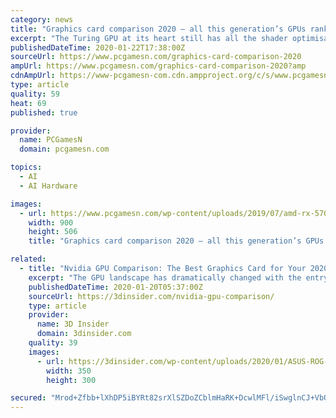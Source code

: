 ```yaml
---
category: news
title: "Graphics card comparison 2020 – all this generation’s GPUs ranked"
excerpt: "The Turing GPU at its heart still has all the shader optimisations Nvidia dropped into the architecture but loses all the ray tracing and AI goodness baked into the RTX cards. No matter if it’s cheap enough, right? And it is. Sometimes. Unfortunately a host of overclocked 1660 Ti cards come out far more expensive than even the RTX 2060 is ..."
publishedDateTime: 2020-01-22T17:38:00Z
sourceUrl: https://www.pcgamesn.com/graphics-card-comparison-2020
ampUrl: https://www.pcgamesn.com/graphics-card-comparison-2020?amp
cdnAmpUrl: https://www-pcgamesn-com.cdn.ampproject.org/c/s/www.pcgamesn.com/graphics-card-comparison-2020?amp
type: article
quality: 59
heat: 69
published: true

provider:
  name: PCGamesN
  domain: pcgamesn.com

topics:
  - AI
  - AI Hardware

images:
  - url: https://www.pcgamesn.com/wp-content/uploads/2019/07/amd-rx-5700-vs-rx-5700-xt-900x506.jpg
    width: 900
    height: 506
    title: "Graphics card comparison 2020 – all this generation’s GPUs ranked"

related:
  - title: "Nvidia GPU Comparison: The Best Graphics Card for Your 2020 Build"
    excerpt: "The GPU landscape has dramatically changed with the entry of Nvidia’s RTX 20 series ... It sounds a bit deep, but what this does is that they effectively use AI to simulate higher resolution rendering without asking for more computational power. This technology is going to give you better game performance at higher resolutions like 4K ..."
    publishedDateTime: 2020-01-20T05:37:00Z
    sourceUrl: https://3dinsider.com/nvidia-gpu-comparison/
    type: article
    provider:
      name: 3D Insider
      domain: 3dinsider.com
    quality: 39
    images:
      - url: https://3dinsider.com/wp-content/uploads/2020/01/ASUS-ROG-STRIX-GeForce-RTX-2080-Ti.png
        width: 350
        height: 300

secured: "Mrod+Zfbb+lXhDP5iBYRt82srXlSZDoZCblmHaRK+DcwlMFl/iSwglnCJ+VbO4RA5pJogg0AueWNbFpKr4+AxM6iFFtUsLicZzKE5XOClXnXbdgToOzr+IAHDUrGXE4Ps2sDp5IPtVNX29gHFVLNEE3EZYpn7RsqRy42VQl/Om6JniM3wObHENl2PMV5gzRAwVucYQRAU7NVNu2gCI5UyNl+Can1PL0wpbKwcsKIj4LfAYUie9JFHu2jLJ0crjQ6pXtT4uyXz6i/1oYnThSCMAArhg2I/XT6ip63h+KbARU=;8oC6wy3w51AahzL8lGMCmQ=="
---
```


